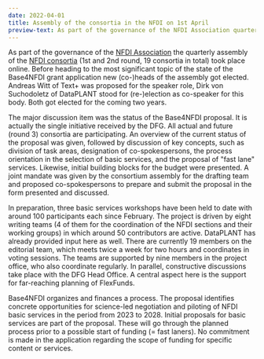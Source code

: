 ```yaml
---
date: 2022-04-01
title: Assembly of the consortia in the NFDI on 1st April
preview-text: As part of the governance of the NFDI Association quarterly assembly of the NFDI consortia (1st and 2nd round, 19 consortia in total) took place online. Before heading to the most significant topic of the state of the Base4NFDI grant application new (co-)heads of the assembly got elected. Andreas Witt of Text+ was proposed for the speaker role, Dirk von Suchodoletz of DataPLANT stood for (re-)election as co-speaker for this body. Both got elected for the coming two years...
---
```


As part of the governance of the [NFDI Association](https://www.nfdi.de/verein/) the quarterly assembly of the [NFDI consortia](https://www.nfdi.de/konsortien/) (1st and 2nd round, 19 consortia in total) took place online. Before heading to the most significant topic of the state of the Base4NFDI grant application new (co-)heads of the assembly got elected. Andreas Witt of Text+ was proposed for the speaker role, Dirk von Suchodoletz of DataPLANT stood for (re-)election as co-speaker for this body. Both got elected for the coming two years.

The major discussion item was the status of the Base4NFDI proposal. It is actually the single initiative received by the DFG. All actual and future (round 3) consortia are participating. An overview of the current status of the proposal was given, followed by discussion of key concepts, such as division of task areas, designation of co-spokespersons, the process orientation in the selection of basic services, and the proposal of "fast lane" services. Likewise, initial building blocks for the budget were presented. A joint mandate was given by the consortium assembly for the drafting team and proposed co-spokespersons to prepare and submit the proposal in the form presented and discussed.

In preparation, three basic services workshops have been held to date with around 100 participants each since February. The project is driven by eight writing teams (4 of them for the coordination of the NFDI sections and their working groups) in which around 50 contributors are active.
DataPLANT has already provided input here as well. There are currently 19 members on the editorial team, which meets twice a week for two hours and coordinates in voting sessions. The teams are supported by nine members in the project office, who also coordinate regularly. In parallel, constructive discussions take place with the DFG Head Office. A central aspect here is the support for far-reaching planning of FlexFunds.

Base4NFDI organizes and finances a process. The proposal identifies concrete opportunities for science-led negotiation and piloting of NFDI basic services in the period from 2023 to 2028. Initial proposals for basic services are part of the proposal. These will go through the planned process prior to a possible start of funding (= fast laners). No commitment is made in the application regarding the scope of funding for specific content or services.

